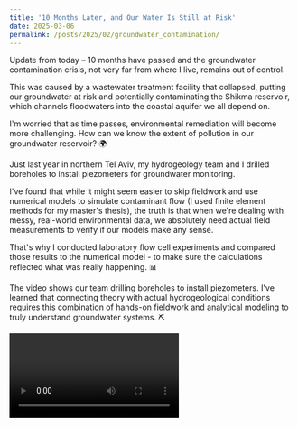 ```yaml
---
title: '10 Months Later, and Our Water Is Still at Risk'
date: 2025-03-06
permalink: /posts/2025/02/groundwater_contamination/
---
```


Update from today – 10 months have passed and the groundwater contamination crisis, not very far from where I live, remains out of control.

This was caused by a wastewater treatment facility that collapsed, putting our groundwater at risk and potentially contaminating the Shikma reservoir, which channels floodwaters into the coastal aquifer we all depend on.

I'm worried that as time passes, environmental remediation will become more challenging. How can we know the extent of pollution in our groundwater reservoir? 🌍

Just last year in northern Tel Aviv, my hydrogeology team and I drilled boreholes to install piezometers for groundwater monitoring.

I've found that while it might seem easier to skip fieldwork and use numerical models to simulate contaminant flow (I used finite element methods for my master's thesis), the truth is that when we're dealing with messy, real-world environmental data, we absolutely need actual field measurements to verify if our models make any sense.

That's why I conducted laboratory flow cell experiments and compared those results to the numerical model - to make sure the calculations reflected what was really happening. 📊

The video shows our team drilling boreholes to install piezometers. I've learned that connecting theory with actual hydrogeological conditions requires this combination of hands-on fieldwork and analytical modeling to truly understand groundwater systems. ⛏️

![Video Thumbnail](/images/WhatsApp_Vide_2025-02-28.mp4)
